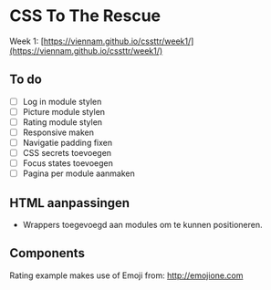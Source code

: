 # CSS To The Rescue

Week 1: [https://viennam.github.io/cssttr/week1/](https://viennam.github.io/cssttr/week1/)

## To do

- [ ] Log in module stylen
- [ ] Picture module stylen
- [ ] Rating module stylen
- [ ] Responsive maken
- [ ] Navigatie padding fixen
- [ ] CSS secrets toevoegen
- [ ] Focus states toevoegen
- [ ] Pagina per module aanmaken

## HTML aanpassingen

- Wrappers toegevoegd aan modules om te kunnen positioneren.

## Components

Rating example makes use of Emoji from: http://emojione.com
